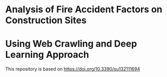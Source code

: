 # Analysis of Fire Accident Factors on Construction Sites 
# Using Web Crawling and Deep Learning Approach

This repository is based on https://doi.org/10.3390/su132111694
